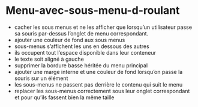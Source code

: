# Menu-avec-sous-menu-d-roulant
- cacher les sous menus et ne les afficher que lorsqu’un utilisateur passe sa souris par-dessus l’onglet de menu correspondant.
- ajouter une couleur de fond aux sous menus
- sous-menus s’affichent les uns en dessous des autres
- ils occupent tout l’espace disponible dans leur conteneur 
- le texte soit aligné à gauche
- supprimer la bordure basse héritée du menu principal
- ajouter une marge interne et une couleur de fond lorsqu’on passe la souris sur un élément
- les sous-menus ne passent pas derrière le contenu qui suit le menu
- replacer les sous-menus correctement sous leur onglet correspondant et pour qu’ils fassent bien la même taille
